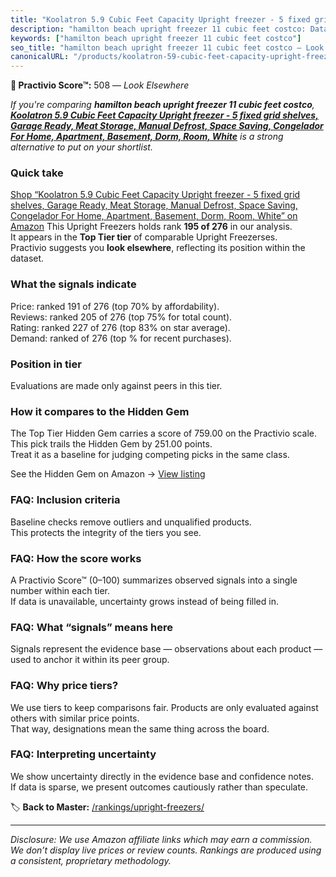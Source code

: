```yaml
---
title: "Koolatron 5.9 Cubic Feet Capacity Upright freezer - 5 fixed grid shelves, Garage Ready, Meat Storage, Manual Defrost, Space Saving, Congelador For Home, Apartment, Basement, Dorm, Room, White"
description: "hamilton beach upright freezer 11 cubic feet costco: Data-driven ranking using the Practivio Score™. Positioned by quality, value, demand, findability, momentu…"
keywords: ["hamilton beach upright freezer 11 cubic feet costco"]
seo_title: "hamilton beach upright freezer 11 cubic feet costco — Look Elsewhere (2025)"
canonicalURL: "/products/koolatron-59-cubic-feet-capacity-upright-freezer-5-fixed-grid-shelves-garage-ready-meat-storage-manual-defrost-space-saving-congelador-for-home-apartment-basement-dorm-room-white-B09CMHRRR5/"
---
```


**🚫 Practivio Score™:** 508 — _Look Elsewhere_


*If you're comparing **hamilton beach upright freezer 11 cubic feet costco**, **[Koolatron 5.9 Cubic Feet Capacity Upright freezer - 5 fixed grid shelves, Garage Ready, Meat Storage, Manual Defrost, Space Saving, Congelador For Home, Apartment, Basement, Dorm, Room, White](https://www.amazon.com/dp/B09CMHRRR5?tag=practivio-20)** is a strong alternative to put on your shortlist.*
### Quick take
[Shop “Koolatron 5.9 Cubic Feet Capacity Upright freezer - 5 fixed grid shelves, Garage Ready, Meat Storage, Manual Defrost, Space Saving, Congelador For Home, Apartment, Basement, Dorm, Room, White” on Amazon](https://www.amazon.com/dp/B09CMHRRR5?tag=practivio-20)
This Upright Freezers holds rank **195 of 276** in our analysis.  
It appears in the **Top Tier tier** of comparable Upright Freezerses.  
Practivio suggests you **look elsewhere**, reflecting its position within the dataset.

### What the signals indicate
Price: ranked 191 of 276 (top 70% by affordability).  
Reviews: ranked 205 of 276 (top 75% for total count).  
Rating: ranked 227 of 276 (top 83% on star average).  
Demand: ranked  of 276 (top % for recent purchases).

### Position in tier
Evaluations are made only against peers in this tier.

### How it compares to the Hidden Gem
The Top Tier Hidden Gem carries a score of 759.00 on the Practivio scale.  
This pick trails the Hidden Gem by 251.00 points.  
Treat it as a baseline for judging competing picks in the same class.  

See the Hidden Gem on Amazon → [View listing](https://www.amazon.com/dp/B09LHLZFYZ?tag=practivio-20)

### FAQ: Inclusion criteria
Baseline checks remove outliers and unqualified products.  
This protects the integrity of the tiers you see.

### FAQ: How the score works
A Practivio Score™ (0–100) summarizes observed signals into a single number within each tier.  
If data is unavailable, uncertainty grows instead of being filled in.

### FAQ: What “signals” means here
Signals represent the evidence base — observations about each product — used to anchor it within its peer group.

### FAQ: Why price tiers?
We use tiers to keep comparisons fair. Products are only evaluated against others with similar price points.  
That way, designations mean the same thing across the board.

### FAQ: Interpreting uncertainty
We show uncertainty directly in the evidence base and confidence notes.  
If data is sparse, we present outcomes cautiously rather than speculate.


🏷️ **Back to Master:** [/rankings/upright-freezers/](/rankings/upright-freezers/)

---
_Disclosure: We use Amazon affiliate links which may earn a commission. We don’t display live prices or review counts. Rankings are produced using a consistent, proprietary methodology._
